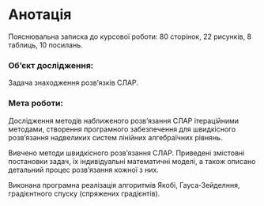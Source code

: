 # Анотація
Пояснювальна записка до курсової роботи: 80 сторінок, 22 рисунків, 8 таблиць, 10 посилань.

### Об’єкт дослідження: 
Задача знаходження розв’язків СЛАР.

### Мета роботи: 
Дослідження методів наближеного розв’язання СЛАР ітераційними методами, створення програмного забезпечення для швидкісного розв’язання надвеликих систем лінійних алгебраїчних рівнянь.

Вивчено методи швидкісного розв’язання СЛАР. Приведені змістовні постановки задач, їх індивідуальні математичні моделі, а також описано детальний процес розв’язання кожної з них.

Виконана програмна реалізація алгоритмів Якобі, Гауса-Зейделння, градієнтного спуску (спряжених градієнтів). 
